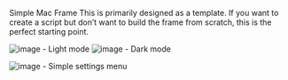 Simple Mac Frame
This is primarily designed as a template. If you want to create a script but don’t want to build the frame from scratch, this is the perfect starting point.

![image](https://github.com/user-attachments/assets/7a9ead5a-c2e1-4ccd-8972-234306dbbb34) - Light mode
![image](https://github.com/user-attachments/assets/9e7523fc-30b5-4d48-b336-01dbb6383a8e) - Dark mode

![image](https://github.com/user-attachments/assets/51e7be00-ead7-44d7-b5bc-e329cb574691) - Simple settings menu


